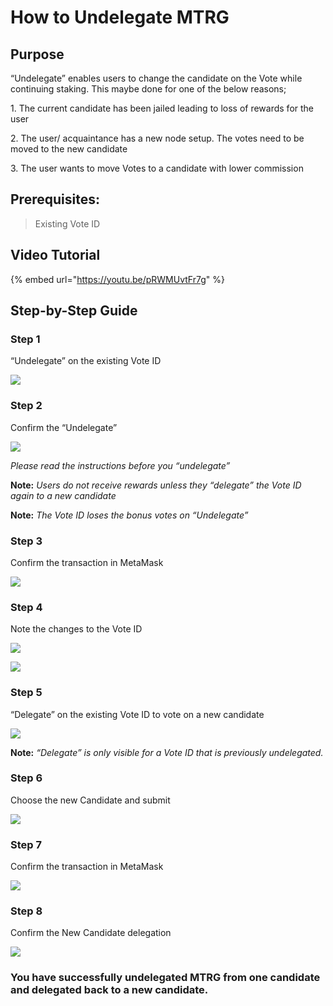 # How to Undelegate MTRG

## Purpose <a href="#5819" id="5819"></a>

“Undelegate” enables users to change the candidate on the Vote while continuing staking. This maybe done for one of the below reasons;

1\. The current candidate has been jailed leading to loss of rewards for the user

2\. The user/ acquaintance has a new node setup. The votes need to be moved to the new candidate

3\. The user wants to move Votes to a candidate with lower commission

## Prerequisites: <a href="#f2b4" id="f2b4"></a>

> Existing Vote ID

## Video Tutorial

{% embed url="https://youtu.be/pRWMUvtFr7g" %}

## Step-by-Step Guide

### Step 1

“Undelegate” on the existing Vote ID

![](https://miro.medium.com/max/1400/1\*9JVnwgCeuHdRNtlQwKuArQ.png)

### Step 2

Confirm the “Undelegate”

![](https://miro.medium.com/max/1400/1\*nGCMPPkwrz1pkqZZQ7fcjQ.png)

_Please read the instructions before you “undelegate”_

**Note:** _Users do not receive rewards unless they “delegate” the Vote ID again to a new candidate_

**Note:** _The Vote ID loses the bonus votes on “Undelegate”_

### Step 3&#x20;

Confirm the transaction in MetaMask

![](https://miro.medium.com/max/1400/1\*IAytHUuUg4KW12sVszO4Eg.png)

### Step 4

Note the changes to the Vote ID

![](https://miro.medium.com/max/1400/1\*6NaAuY-7-hOVj5ZU5owb1g.png)

![](https://miro.medium.com/max/1400/1\*JsyyDkE4IbBHQ8KLfxHETA.png)

### Step 5

“Delegate” on the existing Vote ID to vote on a new candidate

![](https://miro.medium.com/max/1400/1\*PZZ1K5Hl4X9a\_LTKgbX8sw.png)

**Note:** _“Delegate” is only visible for a Vote ID that is previously undelegated._

### Step 6

Choose the new Candidate and submit

![](https://miro.medium.com/max/1400/1\*PMkx\_wFFzJB1BeLNP34Mfw.png)

### Step 7

Confirm the transaction in MetaMask

![](https://miro.medium.com/max/1400/1\*pXHLSdGT3pFApW5cO\_kCWQ.png)

### Step 8

Confirm the New Candidate delegation

![](https://miro.medium.com/max/1400/1\*UP5B-Vw4XKUsAX9WANHR6Q.png)

### You have successfully undelegated MTRG from one candidate and delegated back to a new candidate. <a href="#af2f" id="af2f"></a>
